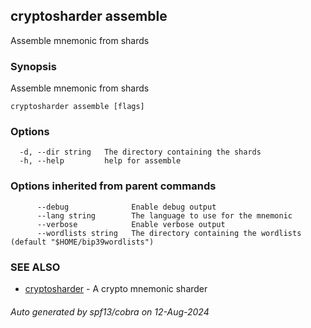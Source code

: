 ## cryptosharder assemble

Assemble mnemonic from shards

### Synopsis

Assemble mnemonic from shards

```
cryptosharder assemble [flags]
```

### Options

```
  -d, --dir string   The directory containing the shards
  -h, --help         help for assemble
```

### Options inherited from parent commands

```
      --debug              Enable debug output
      --lang string        The language to use for the mnemonic
      --verbose            Enable verbose output
      --wordlists string   The directory containing the wordlists (default "$HOME/bip39wordlists")
```

### SEE ALSO

* [cryptosharder](cryptosharder.md)	 - A crypto mnemonic sharder

###### Auto generated by spf13/cobra on 12-Aug-2024
